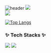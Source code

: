 ![header](https://capsule-render.vercel.app/api?type=venom&color=202632&height=300&section=header&text=JeBread&fontSize=90&fontColor=0064ff)
<a href="https://velog.io/@sangje112/posts" target="_blank"><img src="https://img.shields.io/badge/Velog-20C997?style=flat-square&logo=Velog&logoColor=black"/></a> <br>
<img src="https://img.shields.io/badge/삼성_청년SW아카데미(SSAFY 9th)-1428A0?style=flat-square&logo=Samsung&logoColor=white"/> <br>

[![Top Langs](https://github-readme-stats.vercel.app/api/top-langs/?username=JeBread&langs_count=5&layout=compact&theme=dark)](https://github.com/JeBread/JeBread)



### ✨ Tech Stacks ✨

<p><img src="https://img.shields.io/badge/react-20232a.svg?style=for-the-badge&logo=react&logoColor=61DAFB" />
<img src="https://img.shields.io/badge/javascript-20232a.svg?style=for-the-badge&logo=JavaScript&logoColor=F7DF1E" /><p/>



